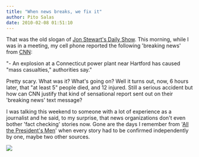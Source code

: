 ```yaml
---
title: "When news breaks, we fix it"
author: Pito Salas
date: 2010-02-08 01:51:10
---
```



That was the old slogan of [Jon Stewart's Daily
Show](<http://www.thedailyshow.com/>). This morning, while I was in a meeting,
my cell phone reported the following 'breaking news' from
[CNN](<http://www.cnn.com/>):

"- An explosion at a Connecticut power plant near Hartford has caused "mass
casualties," authorities say."

Pretty scary. What was it? What's going on? Well it turns out, now, 6 hours
later, that "at least 5" people died, and 12 injured. Still a serious accident
but how can CNN justify that kind of sensational report sent out on their
'breaking news' text message?

I was talking this weekend to someone with a lot of experience as a journalist
and he said, to my surprise, that news organizations don't even bother 'fact
checking' stories now. Gone are the days I remember from '[All the President's
Men](<http://www.imdb.com/title/tt0074119/>)' when every story had to be
confirmed independently by one, maybe two other sources.

![](https://i0.wp.com/img.zemanta.com/pixy.gif?w=584)


